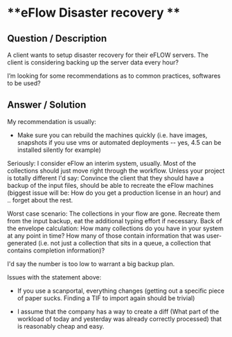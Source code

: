 # **eFlow Disaster recovery ** #

## **Question / Description** ##

A client wants to setup disaster recovery for their eFLOW servers. The client is considering backing up the server data every hour? 

I’m looking for some recommendations as to common practices, softwares to be used? 

 

## **Answer / Solution** ##

My recommendation is usually:

- Make sure you can rebuild the machines quickly (i.e. have images, snapshots if you use vms or automated deployments -- yes, 4.5 can be installed silently for example)


Seriously: I consider eFlow an interim system, usually. Most of the collections should just move right through the workflow. Unless your project is totally different I'd say: Convince the client that they should have a backup of the input files, should be able to recreate the eFlow machines (biggest issue will be: How do you get a production license in an hour) and .. forget about the rest.

Worst case scenario: The collections in your flow are gone. Recreate them from the input backup, eat the additional typing effort if necessary. Back of the envelope calculation: How many collections do you have in your system at any point in time? How many of those contain information that was user-generated (i.e. not just a collection that sits in a queue, a collection that contains completion information)?

I'd say the number is too low to warrant a big backup plan.

Issues with the statement above:

- If you use a scanportal, everything changes (getting out a specific piece of paper sucks. Finding a TIF to import again should be trivial)

- I assume that the company has a way to create a diff (What part of the workload of today and yesterday was already correctly processed) that is reasonably cheap and easy.
























